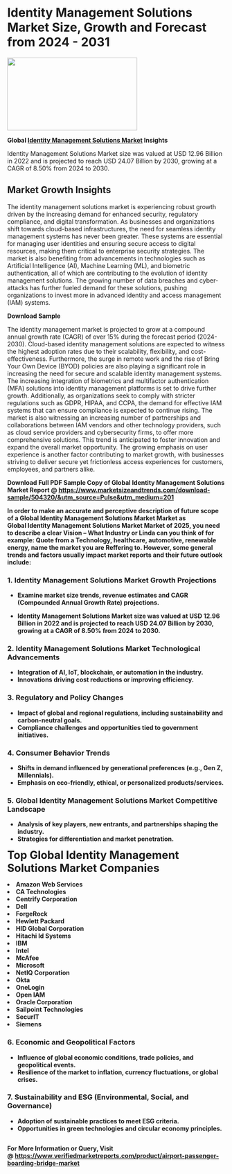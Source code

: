 <H1>Identity Management Solutions Market Size, Growth and Forecast from 2024 - 2031</H1><img class="aligncenter size-medium wp-image-584254" src="https://thirdeyenews.in/wp-content/uploads/2024/09/Global-Market-Research-300x168.jpeg" alt="" width="300" height="168" /><p><strong>Global&nbsp;<a href="https://www.marketsizeandtrends.com/download-sample/504320/&amp;utm_source=Pulse&amp;utm_medium=201">Identity Management Solutions Market</a> Insights</strong></p><p>Identity Management Solutions Market size was valued at USD 12.96 Billion in 2022 and is projected to reach USD 24.07 Billion by 2030, growing at a CAGR of 8.50% from 2024 to 2030.</p><p><h2>Market Growth Insights</h2> <p>The identity management solutions market is experiencing robust growth driven by the increasing demand for enhanced security, regulatory compliance, and digital transformation. As businesses and organizations shift towards cloud-based infrastructures, the need for seamless identity management systems has never been greater. These systems are essential for managing user identities and ensuring secure access to digital resources, making them critical to enterprise security strategies. The market is also benefiting from advancements in technologies such as Artificial Intelligence (AI), Machine Learning (ML), and biometric authentication, all of which are contributing to the evolution of identity management solutions. The growing number of data breaches and cyber-attacks has further fueled demand for these solutions, pushing organizations to invest more in advanced identity and access management (IAM) systems.</p> <p><strong>Download Sample</strong></p> <p>The identity management market is projected to grow at a compound annual growth rate (CAGR) of over 15% during the forecast period (2024-2030). Cloud-based identity management solutions are expected to witness the highest adoption rates due to their scalability, flexibility, and cost-effectiveness. Furthermore, the surge in remote work and the rise of Bring Your Own Device (BYOD) policies are also playing a significant role in increasing the need for secure and scalable identity management systems. The increasing integration of biometrics and multifactor authentication (MFA) solutions into identity management platforms is set to drive further growth. Additionally, as organizations seek to comply with stricter regulations such as GDPR, HIPAA, and CCPA, the demand for effective IAM systems that can ensure compliance is expected to continue rising. The market is also witnessing an increasing number of partnerships and collaborations between IAM vendors and other technology providers, such as cloud service providers and cybersecurity firms, to offer more comprehensive solutions. This trend is anticipated to foster innovation and expand the overall market opportunity. The growing emphasis on user experience is another factor contributing to market growth, with businesses striving to deliver secure yet frictionless access experiences for customers, employees, and partners alike. <p><strong></p><p><span class=""><strong>Download Full PDF Sample Copy of Global Identity Management Solutions Market Report</strong> @ <a href="https://www.marketsizeandtrends.com/download-sample/504320/&amp;utm_source=Pulse&amp;utm_medium=201" target="_blank">https://www.marketsizeandtrends.com/download-sample/504320/&amp;utm_source=Pulse&amp;utm_medium=201</a></span></p><p>In order to make an accurate and perceptive description of future scope of a Global&nbsp;Identity Management Solutions Market Market as Global&nbsp;Identity Management Solutions Market Market of 2025, you need to describe a clear Vision &ndash; What Industry or Linda can you think of for example: Quote from a Technology, healthcare, automotive, renewable energy, name the market you are Reffering to. However, some general trends and factors usually impact market reports and their future outlook include:</p><h3>1.&nbsp;<strong>Identity Management Solutions Market Growth Projections</strong></h3><ul><li>Examine market size trends, revenue estimates and CAGR (Compounded Annual Growth Rate) projections.</li><li><p>Identity Management Solutions Market size was valued at USD 12.96 Billion in 2022 and is projected to reach USD 24.07 Billion by 2030, growing at a CAGR of 8.50% from 2024 to 2030.</p></li></ul><h3>2.&nbsp;<strong>Identity Management Solutions Market Technological Advancements</strong></h3><ul><li>Integration of AI, IoT, blockchain, or automation in the industry.</li><li>Innovations driving cost reductions or improving efficiency.</li></ul><h3>3.&nbsp;<strong>Regulatory and Policy Changes</strong></h3><ul><li>Impact of global and regional regulations, including sustainability and carbon-neutral goals.</li><li>Compliance challenges and opportunities tied to government initiatives.</li></ul><h3>4.&nbsp;<strong>Consumer Behavior Trends</strong></h3><ul><li>Shifts in demand influenced by generational preferences (e.g., Gen Z, Millennials).</li><li>Emphasis on eco-friendly, ethical, or personalized products/services.</li></ul><h3>5.&nbsp;<strong>Global Identity Management Solutions Market Competitive Landscape</strong></h3><ul><li>Analysis of key players, new entrants, and partnerships shaping the industry.</li><li>Strategies for differentiation and market penetration.</li></ul><p data-pm-slice="1 1 []"><span style="color: inherit; font-family: inherit; font-size: 25px;">Top Global Identity Management Solutions Market Companies</span></p><div class="" data-test-id=""><p><li>Amazon Web Services</li><li> CA Technologies</li><li> Centrify Corporation</li><li> Dell</li><li> ForgeRock</li><li> Hewlett Packard</li><li> HID Global Corporation</li><li> Hitachi Id Systems</li><li> IBM</li><li> Intel</li><li> McAfee</li><li> Microsoft</li><li> NetIQ Corporation</li><li> Okta</li><li> OneLogin</li><li> Open IAM</li><li> Oracle Corporation</li><li> Sailpoint Technologies</li><li> SecurIT</li><li> Siemens</li></p></div><h3>6.&nbsp;<strong>Economic and Geopolitical Factors</strong></h3><ul><li>Influence of global economic conditions, trade policies, and geopolitical events.</li><li>Resilience of the market to inflation, currency fluctuations, or global crises.</li></ul><h3>7.&nbsp;<strong>Sustainability and ESG (Environmental, Social, and Governance)</strong></h3><ul><li>Adoption of sustainable practices to meet ESG criteria.</li><li>Opportunities in green technologies and circular economy principles.</li></ul><h2><strong style="font-size: 14px;">For More Information or Query, Visit @&nbsp;</strong><a style="background-color: #ffffff; font-size: 14px;" href="https://www.marketsizeandtrends.com/report/identity-management-solutions-market/" target="_blank">https://www.verifiedmarketreports.com/product/airport-passenger-boarding-bridge-market</a></h2>
